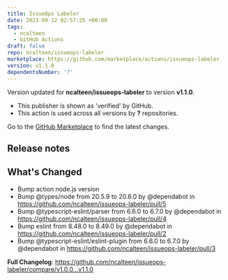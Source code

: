 ```yaml
---
title: IssueOps Labeler
date: 2023-09-12 02:57:25 +00:00
tags:
  - ncalteen
  - GitHub Actions
draft: false
repo: ncalteen/issueops-labeler
marketplace: https://github.com/marketplace/actions/issueops-labeler
version: v1.1.0
dependentsNumber: '?'
---
```



Version updated for **ncalteen/issueops-labeler** to version **v1.1.0**.
- This publisher is shown as 'verified' by GitHub.
- This action is used across all versions by **?** repositories.

Go to the [GitHub Marketplace](https://github.com/marketplace/actions/issueops-labeler) to find the latest changes.

## Release notes

## What's Changed
* Bump action node.js version
* Bump @types/node from 20.5.9 to 20.6.0 by @dependabot in https://github.com/ncalteen/issueops-labeler/pull/5
* Bump @typescript-eslint/parser from 6.6.0 to 6.7.0 by @dependabot in https://github.com/ncalteen/issueops-labeler/pull/4
* Bump eslint from 8.48.0 to 8.49.0 by @dependabot in https://github.com/ncalteen/issueops-labeler/pull/2
* Bump @typescript-eslint/eslint-plugin from 6.6.0 to 6.7.0 by @dependabot in https://github.com/ncalteen/issueops-labeler/pull/3

**Full Changelog**: https://github.com/ncalteen/issueops-labeler/compare/v1.0.0...v1.1.0
